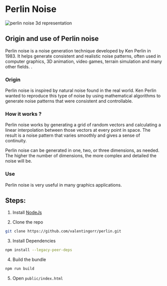 # Perlin Noise

![perlin noise 3d representation](https://i.imgur.com/bOLrsSL.png)

## Origin and use of Perlin noise
Perlin noise is a noise generation technique developed by Ken Perlin in 1983. It helps generate consistent and realistic noise patterns, often used in computer graphics, 3D animation, video games, terrain simulation and many other fields. .

### Origin
Perlin noise is inspired by natural noise found in the real world. Ken Perlin wanted to reproduce this type of noise by using mathematical algorithms to generate noise patterns that were consistent and controllable.

### How it works ?
Perlin noise works by generating a grid of random vectors and calculating a linear interpolation between those vectors at every point in space. The result is a noise pattern that varies smoothly and gives a sense of continuity.

Perlin noise can be generated in one, two, or three dimensions, as needed. The higher the number of dimensions, the more complex and detailed the noise will be.

### Use
Perlin noise is very useful in many graphics applications.

## Steps:

1. Install [NodeJs](https://nodejs.org)

2. Clone the repo
```bash
git clone https://github.com/valentingorr/perlin.git
```

3. Install Dependencies
```bash
npm install --legacy-peer-deps
```

4. Build the bundle
```bash
npm run build
```

5. Open `public/index.html`
